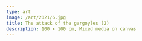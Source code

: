 ```yaml
---
type: art
image: /art/2021/6.jpg
title: The attack of the gargoyles (2)
description: 100 × 100 cm, Mixed media on canvas
---
```

